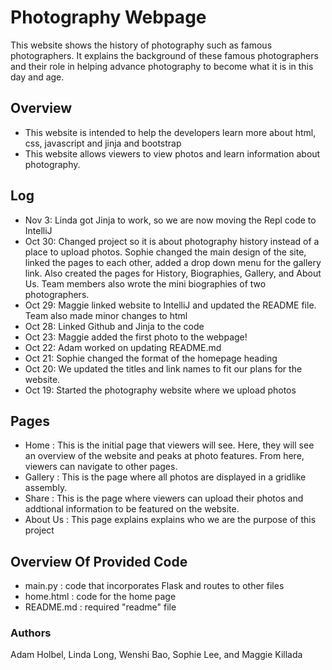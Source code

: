 # Photography Webpage
This website shows the history of photography such as famous photographers. It explains the background of these famous photographers and their role in helping advance photography to become what it is in this day and age.

## Overview
- This website is intended to help the developers learn more about html, css, javascript and jinja and bootstrap
- This website allows viewers to view photos and learn information about photography.

## Log
- Nov 3: Linda got Jinja to work, so we are now moving the Repl code to IntelliJ
- Oct 30: Changed project so it is about photography history instead of a place to upload photos. Sophie changed the main design of the site, linked the pages to each other, added a drop down menu for the gallery link. Also created the pages for History, Biographies, Gallery, and About Us. Team members also wrote the mini biographies of two photographers.
- Oct 29: Maggie linked website to IntelliJ and updated the README file. Team also made minor changes to html
- Oct 28: Linked Github and Jinja to the code
- Oct 23: Maggie added the first photo to the webpage!
- Oct 22: Adam worked on updating README.md
- Oct 21: Sophie changed the format of the homepage heading
- Oct 20: We updated the titles and link names to fit our plans for the website.
- Oct 19: Started the photography website where we upload photos

## Pages
- Home : This is the initial page that viewers will see. Here, they will see an overview of the website and peaks at photo features. From here, viewers can navigate to other pages.
- Gallery : This is the page where all photos are displayed in a gridlike assembly.
- Share : This is the page where viewers can upload their photos and addtional information to be featured on the website.
- About Us : This page explains explains who we are the purpose of this project

## Overview Of Provided Code
- main.py : code that incorporates Flask and routes to other files
- home.html : code for the home page
- README.md : required "readme" file

### Authors
Adam Holbel, Linda Long, Wenshi Bao, Sophie Lee, and Maggie Killada
